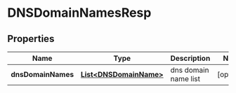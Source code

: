 # DNSDomainNamesResp

## Properties
Name | Type | Description | Notes
------------ | ------------- | ------------- | -------------
**dnsDomainNames** | [**List&lt;DNSDomainName&gt;**](DNSDomainName.md) | dns domain name list |  [optional]
